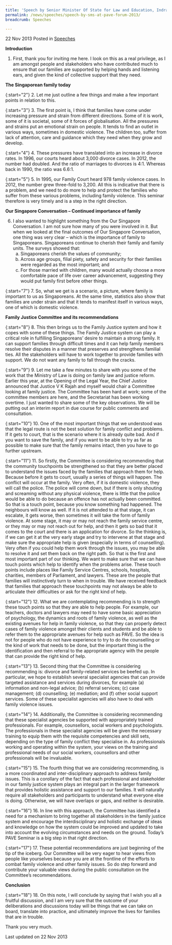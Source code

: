 ```yaml
---
title: 'Speech by Senior Minister Of State for Law and Education, Indranee Rajah, at the PAVE forum 2013'
permalink: /news/speeches/speech-by-sms-at-pave-forum-2013/
breadcrumb: Speeches

---
```



22 Nov 2013 Posted in [Speeches](/news/speeches)

**Introduction**

1. First, thank you for inviting me here. I look on this as a real privilege, as I am amongst people and stakeholders who have contributed much to ensure that our families are supported by helping hands and listening ears, and given the kind of collective support that they need.

**The Singaporean family today**

{:start="2"}
2. Let me just outline a few things and make a few important points in relation to this.

{:start="3"}
3. The first point is, I think that families have come under increasing pressure and strain from different directions.  Some of it is work, some of it is societal, some of it forces of globalisation. All the pressures and strains put an emotional strain on people. It tends to find an outlet in various ways, sometimes in domestic violence. The children too, suffer from lack of attention, care and guidance which they need when they grow and develop.

{:start="4"}
4. These pressures have translated into an increase in divorce rates.  In 1996, our courts heard about 3,000 divorce cases.  In 2012, the number had doubled.  And the ratio of marriages to divorces is 4:1.  Whereas back in 1990, the ratio was 6.6:1.

{:start="5"}
5. In 1995, our Family Court heard 978 family violence cases.  In 2012, the number grew three-fold to 3,200.  All this is indicative that there is a problem, and we need to do more to help and protect the families who suffer from these various problems, including family violence.  This seminar therefore is very timely and is a step in the right direction.

**Our Singapore Conversation – Continued importance of family**

<ol start="6">
<li>I also wanted to highlight something from the Our Singapore Conversation. I am not sure how many of you were involved in it. But when we looked at the final outcomes of Our Singapore Conversation, one thing was very clear – which is the importance of family to Singaporeans. Singaporeans continue to cherish their family and family units. The surveys showed that:

<ol style="list-style-type: lower-alpha">
<li>Singaporeans cherish the values of community; </li>

<li>Across age groups, filial piety, safety and security for their families were regarded as the most important; and </li>

<li>For those married with children, many would actually choose a more comfortable pace of life over career advancement, suggesting they would put family first before other things. </li>
</ol>

</li>
</ol>

{:start="7"}
7. So, what we get is a scenario, a picture, where family is important to us as Singaporeans. At the same time, statistics also show that families are under strain and that it tends to manifest itself in various ways, one of which is domestic violence.

**Family Justice Committee and its recommendations**

{:start="8"}
8. This then brings us to the Family Justice system and how it copes with some of these things. The Family Justice system can play a critical role in fulfilling Singaporeans’ desire to maintain a strong family. It can support families through difficult times and it can help family members resolve their disputes in a manner that preserves and strengthens familial ties. All the stakeholders will have to work together to provide families with support. We do not want any family to fall through the cracks.

{:start="9"}
9. Let me take a few minutes to share with you some of the work that the Ministry of Law is doing on family law and justice reform. Earlier this year, at the Opening of the Legal Year, the Chief Justice announced that Justice V K Rajah and myself would chair a Committee looking at family justice. The Committee has been hard at work; some of the committee members are here, and the Secretariat has been working overtime. I just wanted to share some of the key observations. We will be putting out an interim report in due course for public comments and consultation.

{:start="10"}
10. One of the most important things that we understood was that the legal route is not the best solution for family conflict and problems. If it gets to court, that is the scenario where it is already quite bad. And if you want to save the family, and if you want to be able to try as far as possible to make sure that the family remains intact, then you have to go further upstream.

{:start="11"}
11. So firstly, the Committee is considering recommending that the community touchpoints be strengthened so that they are better placed to understand the issues faced by the families that approach them for help.  Because before it gets to court, usually a series of things will happen. The conflict will occur at the family. Very often, if it is domestic violence, they will call the police. The police will come down, but if there is only shouting and screaming without any physical violence, there is little that the police would be able to do because an offence has not actually been committed. So that is a touch point, because you know something had happened. The neighbours will know as well. If it is not attended to at that stage, it can escalate, it gets worse, then sometimes it will take the form of family violence. At some stage, it may or may not reach the family service centre, or they may or may not reach out for help, and then it gets so bad that it comes to the court and there is an application for divorce. So the thinking is, if we can get it at the very early stage and try to intervene at that stage and make sure the appropriate help is given (especially in terms of counselling). Very often if you could help them work through the issues, you may be able to resolve it and set them back on the right path. So that is the first and most important part of our thinking. We want to make sure that we can have touch points which help to identify when the problems arise. These touch points include places like Family Service Centres, schools, hospitals, charities, members of Parliament, and lawyers. These are the people that families will instinctively turn to when in trouble.  We have received feedback that families that approach these touchpoints may not always be able to articulate their difficulties or ask for the right kind of help.

{:start="12"}
12. What we are contemplating recommending is to strength these touch points so that they are able to help people. For example, our teachers, doctors and lawyers may need to have some basic appreciation of psychology, the dynamics and roots of family violence, as well as the existing avenues for help in family violence, so that they can properly detect cases of family violence amongst their clients and students and be able to refer them to the appropriate avenues for help such as PAVE. So the idea is not for people who do not have experience to try to do the counselling or the kind of work that needs to be done, but the important thing is the identification and then referral to the appropriate agency with the people that can provide the right kind of help. 

{:start="13"}
13. Second thing that the Committee is considering recommending is: divorce and family-related services be beefed up.  In particular, we hope to establish several specialist agencies that can provide targeted assistance and services during divorces, for example (a) information and non-legal advice; (b) referral services; (c) case management; (d) counselling; (e) mediation; and (f) other social support services.  Some of these specialist agencies will also have to deal with family violence issues. 

{:start="14"}
14. Additionally, the Committee is considering recommending that these specialist agencies be supported with appropriately trained professionals. For example, counsellors, social workers and psychologists.  The professionals in these specialist agencies will be given the necessary training to equip them with the requisite competencies and skill sets, depending on the type of family conflict they specialise in.  As professionals working and operating within the system, your views on the training and professional needs of our social workers, counsellors and other professionals will be invaluable. 

{:start="15"}
15. The fourth thing that we are considering recommending, is a more coordinated and inter-disciplinary approach to address family issues.  This is a corollary of the fact that each professional and stakeholder in our family justice system plays an integral part in the larger framework that provides holistic assistance and support to our families.  It will naturally require all stakeholders and participants to understand what everyone else is doing. Otherwise, we will have overlaps or gaps, and neither is desirable.

{:start="16"}
16. In line with this approach, the Committee has identified a need for a mechanism to bring together all stakeholders in the family justice system and encourage the interdisciplinary and holistic exchange of ideas and knowledge on how the system could be improved and updated to take into account the evolving circumstances and needs on the ground.  Today’s PAVE Seminar is a big step in that right direction.

{:start="17"}
17. These potential recommendations are just beginning of the tip of the iceberg.  Our Committee will be very eager to hear views from people like yourselves because you are at the frontline of the efforts to combat family violence and other family issues.  So do step forward and contribute your valuable views during the public consultation on the Committee’s recommendations.

**Conclusion**

{:start="18"}
18. On this note, I will conclude by saying that I wish you all a fruitful discussion, and I am very sure that the outcome of your deliberations and discussions today will be things that we can take on board, translate into practice, and ultimately improve the lives for families that are in trouble.

Thank you very much.


<p class="right-side-updated">Last updated on 22 Nov 2013</p>

